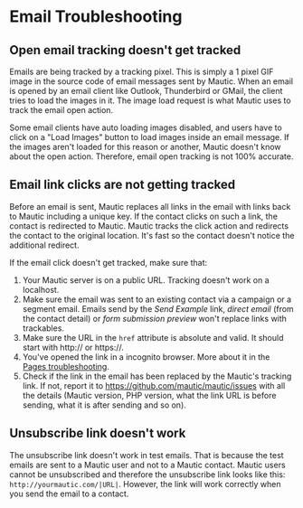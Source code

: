 # Email Troubleshooting

## Open email tracking doesn't get tracked

Emails are being tracked by a tracking pixel. This is simply a 1 pixel GIF image in the source code of email messages sent by Mautic. When an email is opened by an email client like Outlook, Thunderbird or GMail, the client tries to load the images in it. The image load request is what Mautic uses to track the email open action.

Some email clients have auto loading images disabled, and users have to click on a "Load Images" button to load images inside an email message. If the images aren't loaded for this reason or another, Mautic doesn't know about the open action. Therefore, email open tracking is not 100% accurate.

## Email link clicks are not getting tracked

Before an email is sent, Mautic replaces all links in the email with links back to Mautic including a unique key. If the contact clicks on such a link, the contact is redirected to Mautic. Mautic tracks the click action and redirects the contact to the original location. It's fast so the contact doesn't notice the additional redirect.

If the email click doesn't get tracked, make sure that:
1. Your Mautic server is on a public URL. Tracking doesn't work on a localhost.
2. Make sure the email was sent to an existing contact via a campaign or a segment email. Emails send by the *Send Example* link, *direct email* (from the contact detail) or *form submission preview* won't replace links with trackables.
3. Make sure the URL in the `href` attribute is absolute and valid. It should start with http:// or https://.
4. You've opened the link in a incognito browser. More about it in the [Pages troubleshooting](./../pages/troubleshooting.html).
5. Check if the link in the email has been replaced by the Mautic's tracking link. If not, report it to https://github.com/mautic/mautic/issues with all the details (Mautic version, PHP version, what the link URL is before sending, what it is after sending and so on).

## Unsubscribe link doesn't work

The unsubscribe link doesn't work in test emails. That is because the test emails are sent to a Mautic user and not to a Mautic contact. Mautic users cannot be unsubscribed and therefore the unsubscribe link looks like this: `http://yourmautic.com/|URL|`. However, the link will work correctly when you send the email to a contact.
